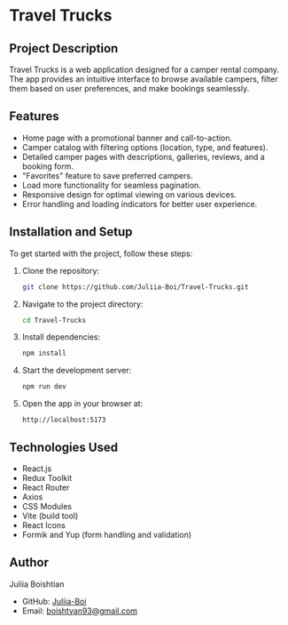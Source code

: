# Travel Trucks

## Project Description
Travel Trucks is a web application designed for a camper rental company. The app provides an intuitive interface to browse available campers, filter them based on user preferences, and make bookings seamlessly.

## Features
- Home page with a promotional banner and call-to-action.
- Camper catalog with filtering options (location, type, and features).
- Detailed camper pages with descriptions, galleries, reviews, and a booking form.
- "Favorites" feature to save preferred campers.
- Load more functionality for seamless pagination.
- Responsive design for optimal viewing on various devices.
- Error handling and loading indicators for better user experience.

## Installation and Setup

To get started with the project, follow these steps:

1. Clone the repository:
   ```sh
   git clone https://github.com/Juliia-Boi/Travel-Trucks.git
   ```
2. Navigate to the project directory:
   ```sh
   cd Travel-Trucks
   ```
3. Install dependencies:
   ```sh
   npm install
   ```
4. Start the development server:
   ```sh
   npm run dev
   ```
5. Open the app in your browser at:
   ```
   http://localhost:5173
   ```

## Technologies Used
- React.js
- Redux Toolkit
- React Router
- Axios
- CSS Modules
- Vite (build tool)
- React Icons
- Formik and Yup (form handling and validation)

## Author
Juliia Boishtian

- GitHub: [Juliia-Boi](https://github.com/Juliia-Boi)
- Email: [boishtyan93@gmail.com](mailto:boishtyan93@gmail.com)

